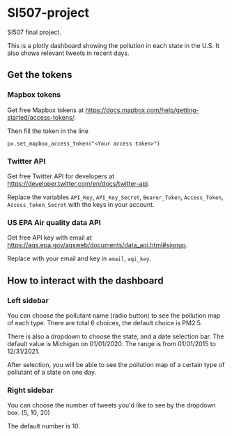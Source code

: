 # SI507-project
SI507 final project.

This is a plotly dashboard showing the pollution in each state in the U.S. It also shows relevant tweets in recent days.
## Get the tokens

### Mapbox tokens
Get free Mapbox tokens at https://docs.mapbox.com/help/getting-started/access-tokens/. 

Then fill the token in the line
  
    px.set_mapbox_access_token("<Your access token>")
### Twitter API
Get free Twitter API for developers at https://developer.twitter.com/en/docs/twitter-api.

Replace the variables `API_Key`, `API_Key_Secret`, `Bearer_Token`, `Access_Token`, `Access_Token_Secret` with the keys in your account.

### US EPA Air quality data API
Get free API key with email at https://aqs.epa.gov/aqsweb/documents/data_api.html#signup.

Replace with your email and key in `email`, `aqi_key`.

## How to interact with the dashboard
### Left sidebar
You can choose the pollutant name (radio button) to see the pollution map of each type. There are total 6 choices, the default choice is PM2.5.

There is also a dropdown to choose the state, and a date selection bar. The default value is Michigan on 01/01/2020. The range is from 01/01/2015 to 12/31/2021.

After selection, you will be able to see the pollution map of a certain type of pollutant of a state on one day.

### Right sidebar
You can choose the number of tweets you'd like to see by the dropdown box. (5, 10, 20)

The default number is 10.
